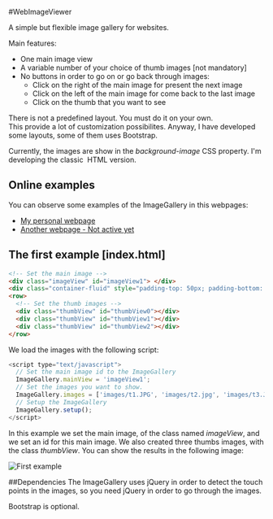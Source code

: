 #WebImageViewer

A simple but flexible image gallery for websites.

Main features:

* One main image view
* A variable number of your choice of thumb images [not mandatory]
* No buttons in order to go on or go back through images:
  * Click on the right of the main image for present the next image
  * Click on the left of the main image for come back to the last image
  * Click on the thumb that you want to see


There is not a predefined layout. You must do it on your own.  
This provide a lot of customization possibilites.
Anyway, I have developed some layouts, some of them uses 
Bootstrap. 

Currently, the images are show in the *background-image* CSS property.
I'm developing the classic *<img>* HTML version.

## Online examples
You can observe some examples of the ImageGallery
in this webpages:

* [My personal webpage](http://amedeosetti.com)
* [Another webpage - Not active yet](http://amedeosetti.com)

## The first example [index.html]

```html
<!-- Set the main image -->
<div class="imageView" id="imageView1"> </div>
<div class="container-fluid" style="padding-top: 50px; padding-bottom: 25px; text-align: center;">
<row>
  <!-- Set the thumb images -->
  <div class="thumbView" id="thumbView0"></div>
  <div class="thumbView" id="thumbView1"></div>
  <div class="thumbView" id="thumbView2"></div>
</row>
```
We load the images with the following script:

```javascript
<script type="text/javascript">
  // Set the main image id to the ImageGallery
  ImageGallery.mainView = 'imageView1';
  // Set the images you want to show.
  ImageGallery.images = ['images/t1.JPG', 'images/t2.jpg', 'images/t3.JPG', 'images/t4.JPG', 'images/t5.jpg', 'images/t6.JPG', 'images/t7.JPG', 'images/t8.JPG', 'images/t1.JPG', 'images/t2.jpg', 'images/t3.JPG', 'images/t4.JPG', 'images/t5.jpg', 'images/t6.JPG', 'images/t7.JPG', 'images/t8.JPG'];
  // Setup the ImageGallery
  ImageGallery.setup();
</script>
```

In this example we set the main image, of the class named *imageView*,
and we set an id for this main image.
We also created three thumbs images, with the class *thumbView*.
You can show the results in the following image:

![First example](t1.png)


##Dependencies
The ImageGallery uses jQuery in order to detect the touch points
in the images, so you need jQuery in order to go through the images.

Bootstrap is optional.
